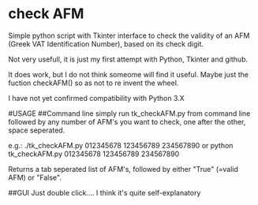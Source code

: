 # check AFM
Simple python script with Tkinter interface to check the validity of an AFM (Greek VAT Identification Number), based on its check digit.

Not very usefull, it is just my first attempt with Python, Tkinter and github.

It does work, but I do not think someome will find it useful. Maybe just the fuction checkAFM() so as not to re invent the wheel.

I have not yet confirmed compatibility with Python 3.X

#USAGE
##Command line
simply run tk_checkAFM.py from command line followed by any number of AFM's you want to check, one after the other, space seperated.

e.g.: 
    ./tk_checkAFM.py 012345678 123456789 234567890
or
    python tk_checkAFM.py 012345678 123456789 234567890

Returns a tab seperated list of AFM's, followed by either "True" (=valid AFM) or "False".

##GUI
Just double click.... I think it's quite self-explanatory
